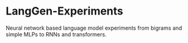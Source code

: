 # LangGen-Experiments

Neural network based language model experiments from bigrams and simple MLPs to RNNs and transformers. 
